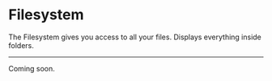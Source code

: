 
# Filesystem

The Filesystem gives you access to all your files. Displays everything inside folders.

---

Coming soon.
